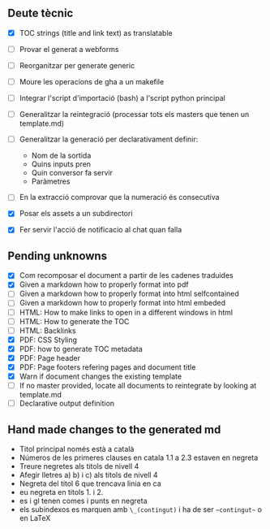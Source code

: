 ## Deute tècnic


- [x] TOC strings (title and link text) as translatable
- [ ] Provar el generat a webforms
- [ ] Reorganitzar per generate generic

- [ ] Moure les operacions de gha a un makefile
- [ ] Integrar l'script d'importació (bash) a l'script python principal
- [ ] Generalitzar la reintegració (processar tots els masters que tenen un template.md)
- [ ] Generalitzar la generació per declarativament definir:
    - Nom de la sortida
    - Quins inputs pren
    - Quin conversor fa servir
    - Paràmetres
- [ ] En la extracció comprovar que la numeració és consecutiva

- [x] Posar els assets a un subdirectori
- [x] Fer servir l'acció de notificacio al chat quan falla

## Pending unknowns

- [x] Com recomposar el document a partir de les cadenes traduides
- [x] Given a markdown how to properly format into pdf
- [ ] Given a markdown how to properly format into html selfcontained
- [ ] Given a markdown how to properly format into html embeded
- [ ] HTML: How to make links to open in a different windows in html
- [ ] HTML: How to generate the TOC
- [ ] HTML: Backlinks
- [x] PDF: CSS Styling
- [x] PDF: how to generate TOC metadata
- [x] PDF: Page header
- [x] PDF: Page footers refering pages and document title
- [x] Warn if document changes the existing template
- [ ] If no master provided, locate all documents to reintegrate by looking at template.md
- [ ] Declarative output definition

## Hand made changes to the generated md

- Titol principal només està a català
- Números de les primeres clauses en catala 1.1 a 2.3 estaven en negreta
- Treure negretes als titols de nivell 4
- Afegir lletres a) b) i c) als titols de nivell 4
- Negreta del titol 6 que trencava linia en ca
- eu negreta en titols 1. i 2.
- es i gl tenen comes i punts en negreta
- els subindexos es marquen amb `\_(contingut)` i ha de ser `~contingut~` o en LaTeX




